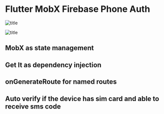 # Flutter MobX Firebase Phone Auth

![title](https://image.prntscr.com/image/rGmpxyUKRoSIUqe2z05IrQ.png)

![title](https://image.prntscr.com/image/YgmjXjA8Q2m-2zQQxIU6yQ.png)

## MobX as state management

## Get It as dependency injection

## onGenerateRoute for named routes

## Auto verify if the device has sim card and able to receive sms code

